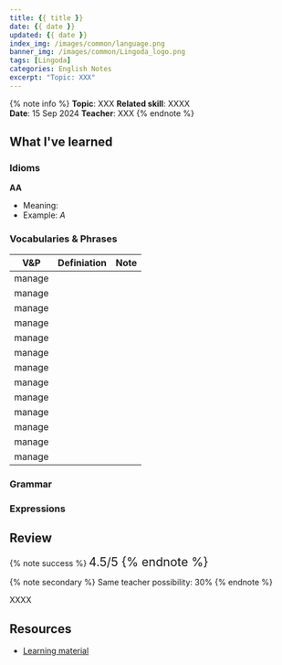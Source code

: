 ```yaml
---
title: {{ title }}
date: {{ date }}
updated: {{ date }}
index_img: /images/common/language.png
banner_img: /images/common/Lingoda_logo.png
tags: [Lingoda]
categories: English Notes
excerpt: "Topic: XXX"
---
```


{% note info %}
**Topic**: XXX
**Related skill**: XXXX  
**Date**: 15 Sep 2024
**Teacher**: XXX
{% endnote %}

## What I've learned

### Idioms
**AA**
- Meaning: 
- Example: *A*

### Vocabularies & Phrases

|  V&P   | Definiation | Note  |
| :----: | :---------: | :---: |
| manage |             |       |
| manage |             |       |
| manage |             |       |
| manage |             |       |
| manage |             |       |
| manage |             |       |
| manage |             |       |
| manage |             |       |
| manage |             |       |
| manage |             |       |
| manage |             |       |
| manage |             |       |
| manage |             |       |

### Grammar


### Expressions


## Review

{% note success %}
<span style="font-size:1.5em;">
4.5/5
<span>
{% endnote %}

{% note secondary %}
<span style="font-size:1em;">
Same teacher possibility: 30%
<span>
{% endnote %}

XXXX

## Resources
- [Learning material]()
